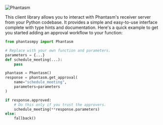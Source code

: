 ![Phantasm](https://phantasm-assets.s3.amazonaws.com/banners/0.1.0.png)

This client library allows you to interact with Phantasm's receiver server from
your Python codebase. It provides a simple and easy-to-use interface complete
with type hints and documentation. Here's a quick example to get you started
adding an approval workflow to your function:

```py
from phantasmpy import Phantasm

# Replace with your own function and parameters.
parameters = {...}
def schedule_meeting(...):
    pass

phantasm = Phantasm()
response = phantasm.get_approval(
    name="schedule_meeting",
    parameters=parameters
)

if response.approved:
    # Do this only if you trust the approvers.
    schedule_meeting(**response.parameters)
else:
    fallback()
```
